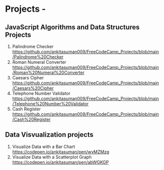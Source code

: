 # Projects - 

## JavaScript Algorithms and Data Structures Projects 
1. Palindrome Checker https://github.com/ankitasuman009/FreeCodeCamp_Projects/blob/main/Palindrome%20Checker
2. Roman Numeral Converter  https://github.com/ankitasuman009/FreeCodeCamp_Projects/blob/main/Roman%20Numeral%20Converter
3. Caesars Cipher https://github.com/ankitasuman009/FreeCodeCamp_Projects/blob/main/Caesars%20Cipher
4. Telephone Number Validator  https://github.com/ankitasuman009/FreeCodeCamp_Projects/blob/main/Telephone%20Number%20Validator
5. Cash Register https://github.com/ankitasuman009/FreeCodeCamp_Projects/blob/main/Cash%20Register


## Data Visvualization projects
1. Visualize Data with a Bar Chart  https://codepen.io/ankitasuman/pen/wvMZMzg
2. Visualize Data with a Scatterplot Graph  https://codepen.io/ankitasuman/pen/abWGKGP

